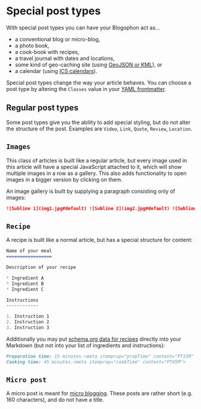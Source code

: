 Special post types
==================

With special post types you can have your Blogophon act as…

* a conventional blog or micro-blog,
* a photo book,
* a cook-book with recipes,
* a travel journal with dates and locations,
* some kind of geo-caching site (using [GeoJSON or KML](special-features.md)), or
* a calendar (using [ICS calendars](special-features.md)).

Special post types change the way your article behaves. You can choose a post type by altering the `Classes` value in your [YAML frontmatter](markdown.md).

Regular post types
------------------

Some post types give you the ability to add special styling, but do not alter the structure of the post. Examples are `Video`, `Link`, `Quote`, `Review`, `Location`.

`Images`
--------

This class of articles is built like a regular article, but every image used in this article will have a special JavaScript attached to it, which will show multiple images in a row as a gallery. This also adds functionality to open images in a bigger version by clicking on them.

An image gallery is built by supplying a paragraph consisting only of images:

```markdown
![Subline 1](img1.jpg#default) ![Subline 2](img2.jpg#default) ![Subline 3](img3.jpg#default)

```

`Recipe`
--------

A recipe is built like a normal article, but has a special structure for content:

```markdown
Name of your meal
=================

Description of your recipe

* Ingredient A
* Ingredient B
* Ingredient C

Instructions
------------

1. Instruction 1
2. Instruction 2
3. Instruction 3

```

Additionally you may put [schema.org data for recipes](http://schema.org/Recipe) directly into your Markdown (but not into your list of ingredients and instructions):

```markdown
Preparation time: 15 minutes.<meta itemprop="prepTime" content="PT15M" />
Cooking time: 45 minutes.<meta itemprop="cookTime" content="PT45M">

```

`Micro post`
--------

A micro post is meant for [micro blogging](https://en.wikipedia.org/wiki/Microblogging). These posts are rather short (e.g. 160 characters), and do not have a title.
